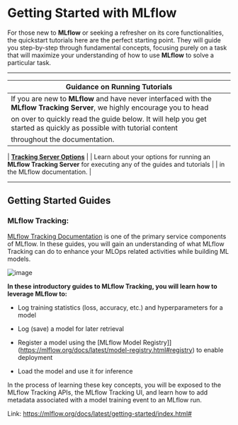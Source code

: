 # Getting Started with MLflow

For those new to **MLflow** or seeking a refresher on its core functionalities, the quickstart tutorials here are the perfect starting point. They will guide you step-by-step through fundamental concepts, focusing purely on a task that will maximize your understanding of how to use **MLflow** to solve a particular task.

---

| **Guidance on Running Tutorials**                                                                                         |
|----------------------------------------------------------------------------------------------------------------------------|
| If you are new to **MLflow** and have never interfaced with the **MLflow Tracking Server**, we highly encourage you to head |
| on over to quickly read the guide below. It will help you get started as quickly as possible with tutorial content          |
| throughout the documentation.                                                                                              |

| **[Tracking Server Options](https://mlflow.org/docs/latest/getting-started/running-notebooks/index.html)**                 |
| Learn about your options for running an **MLflow Tracking Server** for executing any of the guides and tutorials            |
| in the MLflow documentation.                                                                                               |

---

## Getting Started Guides

### MLflow Tracking:
[MLflow Tracking Documentation](https://mlflow.org/docs/latest/tracking.html#tracking) is one of the primary service components of MLflow. In these guides, you will gain an understanding of what MLflow Tracking can do to enhance your MLOps related activities while building ML models.

![image](https://github.com/user-attachments/assets/369a7389-d22a-48d6-ace8-111bb5fd9e5f)


**In these introductory guides to MLflow Tracking, you will learn how to leverage MLflow to:**

- Log training statistics (loss, accuracy, etc.) and hyperparameters for a model

- Log (save) a model for later retrieval

- Register a model using the [MLflow Model Registry]](https://mlflow.org/docs/latest/model-registry.html#registry) to enable deployment

- Load the model and use it for inference

In the process of learning these key concepts, you will be exposed to the MLflow Tracking APIs, the MLflow Tracking UI, and learn how to add metadata associated with a model training event to an MLflow run.





Link:
https://mlflow.org/docs/latest/getting-started/index.html#
